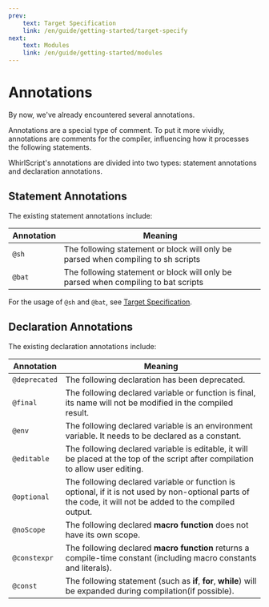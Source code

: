 ```yaml
---
prev:
    text: Target Specification
    link: /en/guide/getting-started/target-specify
next:
    text: Modules
    link: /en/guide/getting-started/modules
---
```


# Annotations

By now, we've already encountered several annotations.

Annotations are a special type of comment. To put it more vividly, annotations are comments for the compiler, influencing how it processes the following statements.

WhirlScript's annotations are divided into two types: statement annotations and declaration annotations.

## Statement Annotations

The existing statement annotations include:

| Annotation | Meaning                                                                            |
| ---------- | ---------------------------------------------------------------------------------- |
| `@sh`      | The following statement or block will only be parsed when compiling to sh scripts  |
| `@bat`     | The following statement or block will only be parsed when compiling to bat scripts |

For the usage of `@sh` and `@bat`, see [Target Specification](/guide/getting-started/target-specify).

## Declaration Annotations

The existing declaration annotations include:

| Annotation    | Meaning                                                                                                                                                    |
| ------------- | ---------------------------------------------------------------------------------------------------------------------------------------------------------- |
| `@deprecated` | The following declaration has been deprecated.                                                                                                             |
| `@final`      | The following declared variable or function is final, its name will not be modified in the compiled result.                                                |
| `@env`        | The following declared variable is an environment variable. It needs to be declared as a constant.                                                         |
| `@editable`   | The following declared variable is editable, it will be placed at the top of the script after compilation to allow user editing.                           |
| `@optional`   | The following declared variable or function is optional, if it is not used by non-optional parts of the code, it will not be added to the compiled output. |
| `@noScope`    | The following declared **macro function** does not have its own scope.                                                                                     |
| `@constexpr`  | The following declared **macro function** returns a compile-time constant (including macro constants and literals).                                        |
| `@const`      | The following statement (such as **if**, **for**, **while**) will be expanded during compilation(if possible).                                             |
